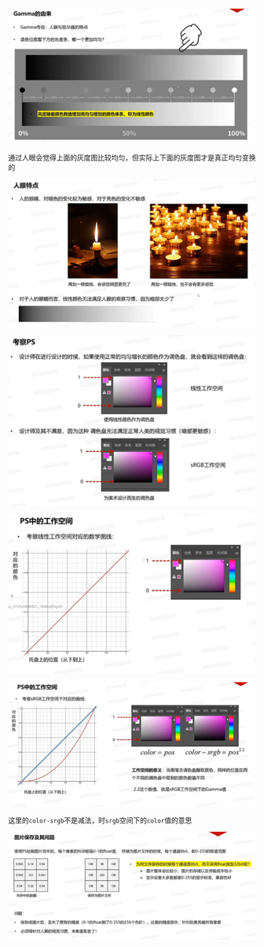 ![输入图片说明](/imgs/2025-02-20/A1yXOH1zq4ZvfL4F.png)

通过人眼会觉得上面的灰度图比较均匀，但实际上下面的灰度图才是真正均匀变换的

![输入图片说明](/imgs/2025-02-20/9fHjOACBX7sbBFwe.png)

![输入图片说明](/imgs/2025-02-20/ek3VoXmYMyB8IFb0.png)

![输入图片说明](/imgs/2025-02-20/cHqbi1VatlFS3Y1Y.png)

![输入图片说明](/imgs/2025-02-20/aTA0oXUxrFtmYlsW.png)

这里的`color-srgb`不是减法，时`srgb`空间下的`color`值的意思

![输入图片说明](/imgs/2025-02-20/2XzOzac53WpulaD2.png)
<!--stackedit_data:
eyJoaXN0b3J5IjpbLTMyMzM0MTA5MCwtMjc3Njk1OTI4LC0zMT
A1MTg1NjEsMTYxMDQ5MDAyOSwtMTE3NjMzNDQ4NF19
-->